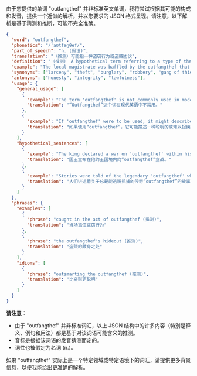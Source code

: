由于您提供的单词 "outfangthef" 并非标准英文单词，我将尝试根据其可能的构成和发音，提供一个近似的解析，并以您要求的 JSON 格式呈现。请注意，以下解析是基于猜测和推断，可能不完全准确。

```json
{
  "word": "outfangthef",
  "phonetics": "/ˈaʊtfæŋθef/",
  "part_of_speech": "n. (假设)",
  "translation": "（推测）可能指一种盗窃行为或盗贼团伙",
  "definition": "（推测） A hypothetical term referring to a type of theft, possibly involving escaping or outsmarting authorities, or a group of thieves known for such actions.",
  "example": "The local magistrate was baffled by the outfangthef that had plagued the town for months.",
  "synonyms": ["larceny", "theft", "burglary", "robbery", "gang of thieves (推测)"],
  "antonyms": ["honesty", "integrity", "lawfulness"],
  "usage": {
    "general_usage": [
      {
        "example": "The term 'outfangthef' is not commonly used in modern English.",
        "translation": "“Outfangthef”这个词在现代英语中不常用。"
      },
      {
        "example": "If 'outfangthef' were to be used, it might describe a clever or elusive form of theft.",
        "translation": "如果使用“outfangthef”，它可能描述一种聪明的或难以捉摸的盗窃形式。"
      }
    ],
    "hypothetical_sentences": [
      {
        "example": "The king declared a war on 'outfangthef' within his kingdom.",
        "translation": "国王宣布在他的王国境内向“outfangthef”宣战。"
      },
      {
        "example": "Stories were told of the legendary 'outfangthef' who always evaded capture.",
        "translation": "人们讲述着关于总是能逃脱抓捕的传奇“outfangthef”的故事。"
      }
    ]
  },
  "phrases": {
    "examples": [
      {
        "phrase": "caught in the act of outfangthef (推测)",
        "translation": "当场抓住盗窃行为"
      },
      {
        "phrase": "the outfangthef's hideout (推测)",
        "translation": "盗贼的藏身之处"
      }
    ],
    "idioms": [
      {
        "phrase": "outsmarting the outfangthef (推测)",
        "translation": "比盗贼更聪明"
      }
    ]
  }
}
```

**请注意：**

*   由于 "outfangthef" 并非标准词汇，以上 JSON 结构中的许多内容（特别是释义、例句和用法）都是基于对该词语可能含义的推测。
*   音标是根据该词语的发音猜测而定的。
*   词性也被假定为名词 (n.)。

如果 "outfangthef" 实际上是一个特定领域或特定语境下的词汇，请提供更多背景信息，以便我能给出更准确的解析。
 